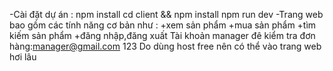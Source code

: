 -Cài đặt dự án : npm install
cd client && npm install
npm run dev
-Trang web bao gồm các tính năng cơ bản như :
+xem sản phẩm
+mua sản phẩm
+tìm kiếm sản phẩm
+đăng nhập,đăng xuất
Tài khoản manager đê kiểm tra đơn hàng:manager@gmail.com  123
Do dùng host free nên có thể vào trang web hơi lâu
